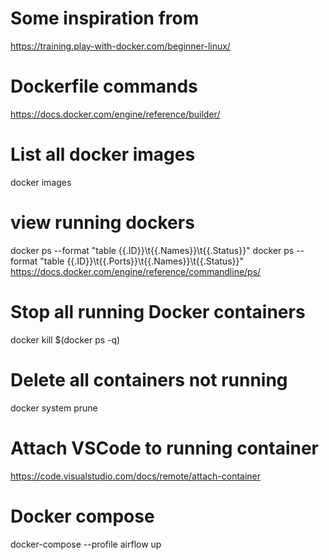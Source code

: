 # Some inspiration from
https://training.play-with-docker.com/beginner-linux/

# Dockerfile commands
https://docs.docker.com/engine/reference/builder/

# List all docker images
docker images 

# view running dockers
docker ps --format "table {{.ID}}\t{{.Names}}\t{{.Status}}"
docker ps --format "table {{.ID}}\t{{.Ports}}\t{{.Names}}\t{{.Status}}"
https://docs.docker.com/engine/reference/commandline/ps/


# Stop all running Docker containers
docker kill $(docker ps -q)

# Delete all containers not running
docker system prune

# Attach VSCode to running container
https://code.visualstudio.com/docs/remote/attach-container

# Docker compose
docker-compose --profile airflow up
